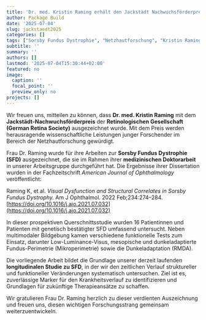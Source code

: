 ```yaml
---
title: 'Dr. med. Kristin Raming erhält den Jackstädt Nachwuchsförderpreis'
author: Package Build
date: '2025-07-04'
slug: jackstaedt2025
categories: []
tags: ["Sorsby Fundus Dystrophie", "Netzhautforschung", "Kristin Raming"]
subtitle: ''
summary: ''
authors: []
lastmod: '2025-07-04T15:30:44+02:00'
featured: no
image:
  caption: ''
  focal_point: ''
  preview_only: no
projects: []
---
```


Wir freuen uns, mitteilen zu können, dass **Dr. med. Kristin Raming** mit dem **Jackstädt-Nachwuchsförderpreis** der **Retinologischen Gesellschaft (German Retina Society)** ausgezeichnet wurde. Mit dem Preis werden herausragende wissenschaftliche Leistungen junger Forschender im Bereich der Netzhautforschung gewürdigt.

Frau Dr. Raming wurde für ihre Arbeiten zur **Sorsby Fundus Dystrophie (SFD)** ausgezeichnet, die sie im Rahmen ihrer **medizinischen Doktorarbeit** in unserer Arbeitsgruppe durchgeführt hat. Die Ergebnisse ihrer Dissertation wurden in der Fachzeitschrift *American Journal of Ophthalmology* veröffentlicht:

Raming K, et al. *Visual Dysfunction and Structural Correlates in Sorsby Fundus Dystrophy.* Am J Ophthalmol. 2022 Feb;234:274–284. [https://doi.org/10.1016/j.ajo.2021.07.032](https://doi.org/10.1016/j.ajo.2021.07.032)  

In dieser prospektiven Querschnittsstudie wurden 16 Patientinnen und Patienten mit genetisch bestätigter SFD umfassend untersucht. Neben multimodaler Bildgebung kamen verschiedene funktionelle Tests zum Einsatz, darunter Low-Luminance-Visus, mesopische und dunkeladaptierte Fundus-Perimetrie (Mikroperimetrie) sowie die Dunkeladaptation (RMDA).

Die vorliegende Arbeit bildet die Grundlage unserer derzeit laufenden **longitudinalen Studie zu SFD**, in der wir den zeitlichen Verlauf struktureller und funktioneller Veränderungen systematisch untersuchen. Ziel ist es, zuverlässige Marker für den Krankheitsverlauf zu identifizieren und Grundlagen für zukünftige Therapieansätze zu schaffen.

Wir gratulieren Frau Dr. Raming herzlich zu dieser verdienten Auszeichnung und freuen uns, diesen wichtigen Forschungsstrang gemeinsam weiterzuentwickeln.


